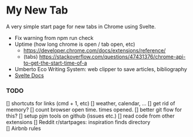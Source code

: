 # My New Tab

A very simple start page for new tabs in Chrome using Svelte.

- Fix warning from npm run check
- Uptime (how long chrome is open / tab open, etc)
  - https://developer.chrome.com/docs/extensions/reference/
  - (tabs) https://stackoverflow.com/questions/47431376/chrome-api-to-get-the-start-time-of-a
- Umberto Eco Writing System: web clipper to save articles, bibliography
- [Svelte Docs](https://svelte.dev/docs)

### TODO

[] shortcuts for links (cmd + 1, etc)
[] weather, calendar, ...
[] get rid of memory?
[] count browser open time. times opened.
[] better git flow for this?
[] setup pjm tools on github (issues etc.)
[] read code from other extensions
[] Reddit r/startpages: inspiration finds directory  
[] Airbnb rules
